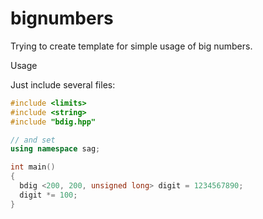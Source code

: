 # bignumbers

Trying to create template for simple usage of big numbers.

Usage

Just include several files:

```C++
#include <limits> 
#include <string>
#include "bdig.hpp"

// and set
using namespace sag;

int main()
{
  bdig <200, 200, unsigned long> digit = 1234567890;
  digit *= 100;
}
```

